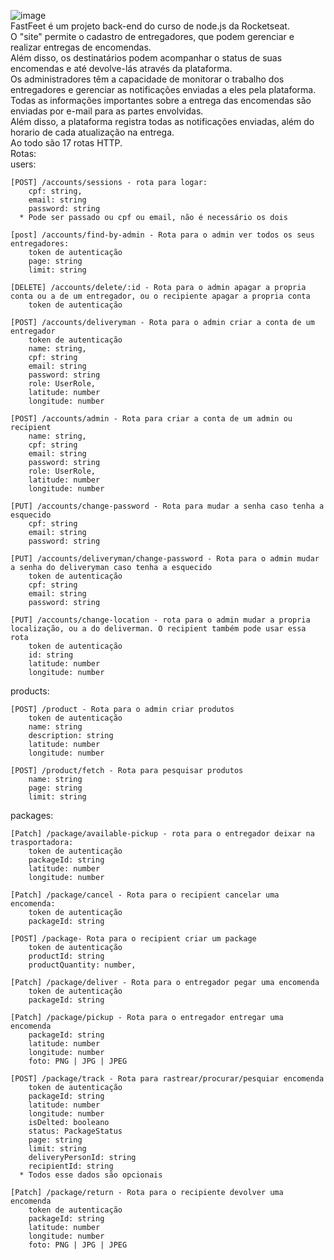 ![image](https://github.com/user-attachments/assets/67b6333b-e01c-4609-af9f-d77bafdef242) </br>
FastFeet é um projeto back-end do curso de node.js da Rocketseat.</br>
O "site" permite o cadastro de entregadores, que podem gerenciar e realizar entregas de encomendas.</br>
Além disso, os destinatários podem acompanhar o status de suas encomendas e até devolve-lás através da plataforma.</br>
Os administradores têm a capacidade de monitorar o trabalho dos entregadores e gerenciar as notificações enviadas a eles pela plataforma.</br>
Todas as informações importantes sobre a entrega das encomendas são enviadas por e-mail para as partes envolvidas.</br>
Além disso, a plataforma registra todas as notificações enviadas, além do horario de cada atualização na entrega.</br>
Ao todo são 17 rotas HTTP.</br>
Rotas:</br>
users:</br>

    [POST] /accounts/sessions - rota para logar:
        cpf: string,
        email: string
        password: string
      * Pode ser passado ou cpf ou email, não é necessário os dois
    
    [post] /accounts/find-by-admin - Rota para o admin ver todos os seus entregadores:
        token de autenticação
        page: string
        limit: string

    [DELETE] /accounts/delete/:id - Rota para o admin apagar a propria conta ou a de um entregador, ou o recipiente apagar a propria conta
        token de autenticação

    [POST] /accounts/deliveryman - Rota para o admin criar a conta de um entregador
        token de autenticação
        name: string,
        cpf: string
        email: string
        password: string
        role: UserRole,
        latitude: number
        longitude: number
    
    [POST] /accounts/admin - Rota para criar a conta de um admin ou recipient
        name: string,
        cpf: string
        email: string
        password: string
        role: UserRole,
        latitude: number
        longitude: number

    [PUT] /accounts/change-password - Rota para mudar a senha caso tenha a esquecido
        cpf: string
        email: string
        password: string

    [PUT] /accounts/deliveryman/change-password - Rota para o admin mudar a senha do deliveryman caso tenha a esquecido
        token de autenticação
        cpf: string
        email: string
        password: string
    
    [PUT] /accounts/change-location - rota para o admin mudar a propria localização, ou a do deliverman. O recipient também pode usar essa rota
        token de autenticação
        id: string
        latitude: number
        longitude: number

  products:</br>

    [POST] /product - Rota para o admin criar produtos
        token de autenticação
        name: string
        description: string
        latitude: number
        longitude: number
      
    [POST] /product/fetch - Rota para pesquisar produtos
        name: string
        page: string
        limit: string
  
  packages:</br>

    [Patch] /package/available-pickup - rota para o entregador deixar na trasportadora:
        token de autenticação
        packageId: string
        latitude: number
        longitude: number
    
    [Patch] /package/cancel - Rota para o recipient cancelar uma encomenda:
        token de autenticação
        packageId: string

    [POST] /package- Rota para o recipient criar um package
        token de autenticação
        productId: string
        productQuantity: number,

    [Patch] /package/deliver - Rota para o entregador pegar uma encomenda
        token de autenticação
        packageId: string
    
    [Patch] /package/pickup - Rota para o entregador entregar uma encomenda
        packageId: string
        latitude: number
        longitude: number
        foto: PNG | JPG | JPEG

    [POST] /package/track - Rota para rastrear/procurar/pesquiar encomenda
        token de autenticação
        packageId: string
        latitude: number
        longitude: number
        isDelted: booleano
        status: PackageStatus
        page: string
        limit: string
        deliveryPersonId: string
        recipientId: string
      * Todos esse dados são opcionais

    [Patch] /package/return - Rota para o recipiente devolver uma encomenda
        token de autenticação
        packageId: string
        latitude: number
        longitude: number
        foto: PNG | JPG | JPEG
